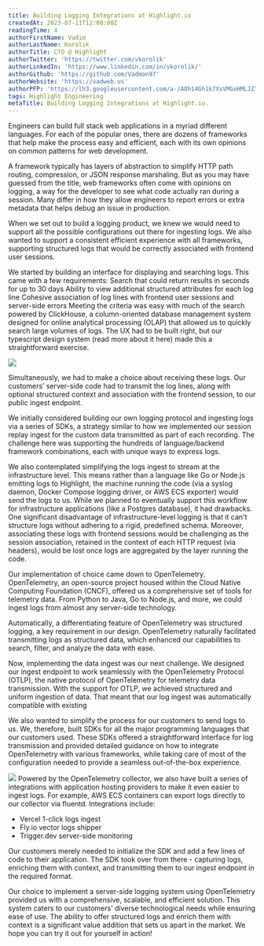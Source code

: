 ```yaml
---
title: Building Logging Integrations at Highlight.io
createdAt: 2023-07-11T12:00:00Z
readingTime: 4
authorFirstName: Vadim
authorLastName: Korolik
authorTitle: CTO @ Highlight 
authorTwitter: 'https://twitter.com/vkorolik'
authorLinkedIn: 'https://www.linkedin.com/in/vkorolik/'
authorGithub: 'https://github.com/Vadman97'
authorWebsite: 'https://vadweb.us'
authorPFP: 'https://lh3.googleusercontent.com/a-/AOh14Gh1k7XsVMGxHMLJZ7qesyddqn1y4EKjfbodEYiY=s96-c'
tags: Highlight Engineering
metaTitle: Building Logging Integrations at Highlight.io.
---
```

Engineers can build full stack web applications in a myriad different languages. For each of the popular ones, there are dozens of frameworks that help make the process easy and efficient, each with its own opinions on common patterns for web development.

A framework typically has layers of abstraction to simplify HTTP path routing, compression, or JSON response marshaling. But as you may have guessed from the title, web frameworks often come with opinions on logging, a way for the developer to see what code actually ran during a session. Many differ in how they allow engineers to report errors or extra metadata that helps debug an issue in production.

When we set out to build a logging product, we knew we would need to support all the possible configurations out there for ingesting logs. We also wanted to support a consistent efficient experience with all frameworks, supporting structured logs that would be correctly associated with frontend user sessions.

We started by building an interface for displaying and searching logs. This came with a few requirements:
Search that could return results in seconds for up to 30 days
Ability to view additional structured attributes for each log line
Cohesive association of log lines with frontend user sessions and server-side errors
Meeting the criteria was easy with much of the search powered by ClickHouse, a column-oriented database management system designed for online analytical processing (OLAP) that allowed us to quickly search large volumes of logs. The UX had to be built right, but our typescript design system (read more about it here) made this a straightforward exercise.

![](/images/blog/building-our-logging-integrations/logs-ui.png)

Simultaneously, we had to make a choice about receiving these logs. Our customers’ server-side code had to transmit the log lines, along with optional structured context and association with the frontend session, to our public ingest endpoint.

We initially considered building our own logging protocol and ingesting logs via a series of SDKs, a strategy similar to how we implemented our session replay ingest for the custom data transmitted as part of each recording. The challenge here was supporting the hundreds of language/backend framework combinations, each with unique ways to express logs.

We also contemplated simplifying the logs ingest to stream at the infrastructure level. This means rather than a language like Go or Node.js emitting logs to Highlight, the machine running the code (via a syslog daemon, Docker Compose logging driver, or AWS ECS exporter) would send the logs to us. While we planned to eventually support this workflow for infrastructure applications (like a Postgres database), it had drawbacks. One significant disadvantage of infrastructure-level logging is that it can't structure logs without adhering to a rigid, predefined schema. Moreover, associating these logs with frontend sessions would be challenging as the session association, retained in the context of each HTTP request (via headers), would be lost once logs are aggregated by the layer running the code.

Our implementation of choice came down to OpenTelemetry. OpenTelemetry, an open-source project housed within the Cloud Native Computing Foundation (CNCF), offered us a comprehensive set of tools for telemetry data. From Python to Java, Go to Node.js, and more, we could ingest logs from almost any server-side technology.

Automatically, a differentiating feature of OpenTelemetry was structured logging, a key requirement in our design. OpenTelemetry naturally facilitated transmitting logs as structured data, which enhanced our capabilities to search, filter, and analyze the data with ease.

Now, implementing the data ingest was our next challenge. We designed our ingest endpoint to work seamlessly with the OpenTelemetry Protocol (OTLP), the native protocol of OpenTelemetry for telemetry data transmission. With the support for OTLP, we achieved structured and uniform ingestion of data. That meant that our log ingest was automatically compatible with existing

We also wanted to simplify the process for our customers to send logs to us. We, therefore, built SDKs for all the major programming languages that our customers used. These SDKs offered a straightforward interface for log transmission and provided detailed guidance on how to integrate OpenTelemetry with various frameworks, while taking care of most of the configuration needed to provide a seamless out-of-the-box experience.

![](/images/blog/building-our-logging-integrations/logging-integrations.png)
Powered by the OpenTelemetry collector, we also have built a series of integrations with application hosting providers to make it even easier to ingest logs. For example, AWS ECS containers can export logs directly to our collector via fluentd. Integrations include:
- Vercel 1-click logs ingest
- Fly.io vector logs shipper
- Trigger.dev server-side monitoring

Our customers merely needed to initialize the SDK and add a few lines of code to their application. The SDK took over from there - capturing logs, enriching them with context, and transmitting them to our ingest endpoint in the required format.

Our choice to implement a server-side logging system using OpenTelemetry provided us with a comprehensive, scalable, and efficient solution. This system caters to our customers' diverse technological needs while ensuring ease of use. The ability to offer structured logs and enrich them with context is a significant value addition that sets us apart in the market. We hope you can try it out for yourself in action!
